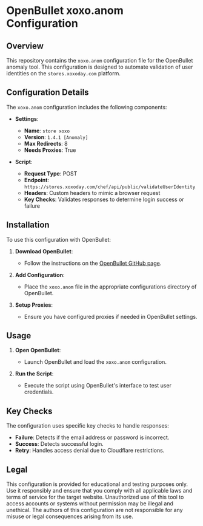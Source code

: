 # OpenBullet xoxo.anom Configuration

## Overview

This repository contains the `xoxo.anom` configuration file for the OpenBullet anomaly tool. This configuration is designed to automate validation of user identities on the `stores.xoxoday.com` platform.

## Configuration Details

The `xoxo.anom` configuration includes the following components:

- **Settings**:
  - **Name**: `store xoxo`
  - **Version**: `1.4.1 [Anomaly]`
  - **Max Redirects**: 8
  - **Needs Proxies**: True

- **Script**:
  - **Request Type**: POST
  - **Endpoint**: `https://stores.xoxoday.com/chef/api/public/validateUserIdentity`
  - **Headers**: Custom headers to mimic a browser request
  - **Key Checks**: Validates responses to determine login success or failure

## Installation

To use this configuration with OpenBullet:

1. **Download OpenBullet**:
   - Follow the instructions on the [OpenBullet GitHub page](https://github.com/OpenBulletAnomaly/OpenBullet-Anomaly).

2. **Add Configuration**:
   - Place the `xoxo.anom` file in the appropriate configurations directory of OpenBullet.

3. **Setup Proxies**:
   - Ensure you have configured proxies if needed in OpenBullet settings.

## Usage

1. **Open OpenBullet**:
   - Launch OpenBullet and load the `xoxo.anom` configuration.

2. **Run the Script**:
   - Execute the script using OpenBullet's interface to test user credentials.

## Key Checks

The configuration uses specific key checks to handle responses:

- **Failure**: Detects if the email address or password is incorrect.
- **Success**: Detects successful login.
- **Retry**: Handles access denial due to Cloudflare restrictions.

## Legal

This configuration is provided for educational and testing purposes only. Use it responsibly and ensure that you comply with all applicable laws and terms of service for the target website. Unauthorized use of this tool to access accounts or systems without permission may be illegal and unethical. The authors of this configuration are not responsible for any misuse or legal consequences arising from its use.
